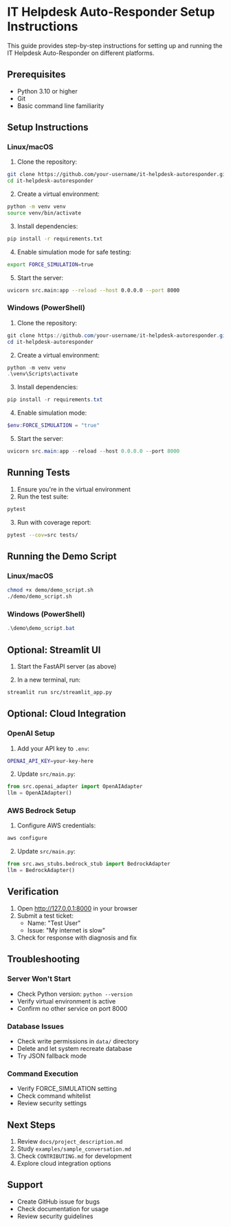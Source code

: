 # IT Helpdesk Auto-Responder Setup Instructions

This guide provides step-by-step instructions for setting up and running the IT Helpdesk Auto-Responder on different platforms.

## Prerequisites

- Python 3.10 or higher
- Git
- Basic command line familiarity

## Setup Instructions

### Linux/macOS

1. Clone the repository:
```bash
git clone https://github.com/your-username/it-helpdesk-autoresponder.git
cd it-helpdesk-autoresponder
```

2. Create a virtual environment:
```bash
python -m venv venv
source venv/bin/activate
```

3. Install dependencies:
```bash
pip install -r requirements.txt
```

4. Enable simulation mode for safe testing:
```bash
export FORCE_SIMULATION=true
```

5. Start the server:
```bash
uvicorn src.main:app --reload --host 0.0.0.0 --port 8000
```

### Windows (PowerShell)

1. Clone the repository:
```powershell
git clone https://github.com/your-username/it-helpdesk-autoresponder.git
cd it-helpdesk-autoresponder
```

2. Create a virtual environment:
```powershell
python -m venv venv
.\venv\Scripts\activate
```

3. Install dependencies:
```powershell
pip install -r requirements.txt
```

4. Enable simulation mode:
```powershell
$env:FORCE_SIMULATION = "true"
```

5. Start the server:
```powershell
uvicorn src.main:app --reload --host 0.0.0.0 --port 8000
```

## Running Tests

1. Ensure you're in the virtual environment
2. Run the test suite:
```bash
pytest
```

3. Run with coverage report:
```bash
pytest --cov=src tests/
```

## Running the Demo Script

### Linux/macOS
```bash
chmod +x demo/demo_script.sh
./demo/demo_script.sh
```

### Windows (PowerShell)
```powershell
.\demo\demo_script.bat
```

## Optional: Streamlit UI

1. Start the FastAPI server (as above)

2. In a new terminal, run:
```bash
streamlit run src/streamlit_app.py
```

## Optional: Cloud Integration

### OpenAI Setup

1. Add your API key to `.env`:
```bash
OPENAI_API_KEY=your-key-here
```

2. Update `src/main.py`:
```python
from src.openai_adapter import OpenAIAdapter
llm = OpenAIAdapter()
```

### AWS Bedrock Setup

1. Configure AWS credentials:
```bash
aws configure
```

2. Update `src/main.py`:
```python
from src.aws_stubs.bedrock_stub import BedrockAdapter
llm = BedrockAdapter()
```

## Verification

1. Open http://127.0.0.1:8000 in your browser
2. Submit a test ticket:
   - Name: "Test User"
   - Issue: "My internet is slow"
3. Check for response with diagnosis and fix

## Troubleshooting

### Server Won't Start
- Check Python version: `python --version`
- Verify virtual environment is active
- Confirm no other service on port 8000

### Database Issues
- Check write permissions in `data/` directory
- Delete and let system recreate database
- Try JSON fallback mode

### Command Execution
- Verify FORCE_SIMULATION setting
- Check command whitelist
- Review security settings

## Next Steps

1. Review `docs/project_description.md`
2. Study `examples/sample_conversation.md`
3. Check `CONTRIBUTING.md` for development
4. Explore cloud integration options

## Support

- Create GitHub issue for bugs
- Check documentation for usage
- Review security guidelines